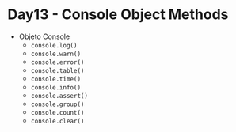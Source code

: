 # Day13 - Console Object Methods

* Objeto Console
    * `console.log()`
    * `console.warn()`
    * `console.error()`
    * `console.table()`
    * `console.time()`
    * `console.info()`
    * `console.assert()`
    * `console.group()`
    * `console.count()`
    * `console.clear()`
